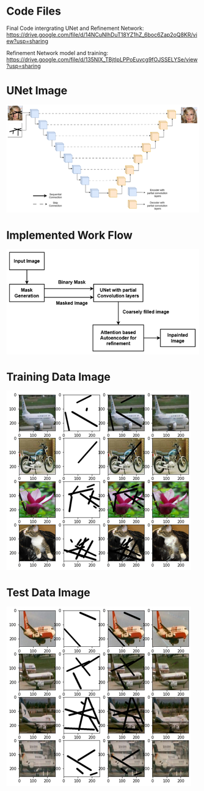 # Code Files
Final Code intergrating UNet and Refinement Network: https://drive.google.com/file/d/14NCuNIhDuT18YZ1hZ_6boc6Zap2oQ8KR/view?usp=sharing


Refinement Network model and training: https://drive.google.com/file/d/135NlX_TBjtIpLPPoEuvcg9fOJSSELYSe/view?usp=sharing

# UNet Image
![UNet Image](UNet.png)
# Implemented Work Flow
![work-flow](work-flow.png)
# Training Data Image
![Training Data Image](Training_data.png)
# Test Data Image
![Test Data Image](test_data.png)

